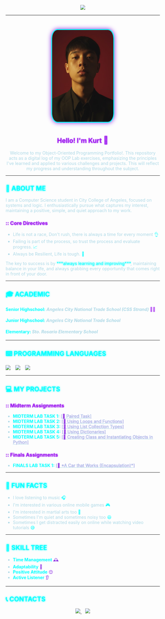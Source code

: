 <p align="center">
    <img src="https://capsule-render.vercel.app/api?type=waving&height=200&text=Torres%20Justine%20Kurt&fontAlign=50&fontSize=70&fontColor=00FFFF&desc=OOP%20PORTFOLIO%20&descAlign=50&descAlignY=65&descSize=20&animation=fadeIn&color=000033,4B0082,191970&textBg=false&reversal=false"/>
</p>

---
<br>

<p align="center">
    <img src="assets/IMG.jpg"
        alt="Profile picture"
        width="200"
        height="300"
        style="border-radius:10%; border: 3px solid #00FFFF; box-shadow: 0 0 15px #8A2BE2;" />
</p>

<h1 align="center" style="color:#00FFFF; text-shadow: 0 0 5px #00FFFF, 0 0 10px #A020F0;">
    <span style="border-bottom: 2px solid #A020F0;"></span>
</h1>

<h2 align="center" style="color:#A020F0; text-shadow: 0 0 3px #A020F0;">
    Hello! I'm Kurt <span style="font-size: 1.2em;">👋</span>
</h2>

<p align="center" style="color:#ADD8E6;">
Welcome to my Object-Oriented Programming Portfolio!. This repository acts as a digital log of my OOP Lab exercises, emphasizing the principles I've learned and applied to various challenges and projects.
This will reflect my progress and understanding throughout the subject.
</p>

---

## <span style="color:#00FFFF; text-shadow: 0 0 5px #00FFFF;">💾 ABOUT ME</span>

<p style="color:#ADD8E6;">
I am a Computer Science student in City College of Angeles, focused on systems and logic. I enthusiastically pursue what captures my interest, maintaining a positive, simple, and quiet approach to my work.
</p>

<h3 style="color:#A020F0; text-shadow: 0 0 3px #A020F0;">:: Core Directives</h3>
<ul style="color:#ADD8E6;">
    <li>Life is not a race, Don't rush, there is always a time for every moment <span style="color:#00FFFF;">👌</span></li>
    <li>Failing is part of the process, so trust the process and evaluate progress. <span style="color:#00FFFF;">📈</span></li>
    <li>Always be Resilient, Life is tough. <span style="color:#00FFFF;">💪</span></li>
</ul>

<p style="color:#ADD8E6;">
The key to success is by <span style="color:#00FFFF; text-shadow: 0 0 5px #00FFFF;">***always learning and improving***</span>, maintaining balance in your life, and always grabbing every opportunity that comes right in front of your door.
</p>

---

## <span style="color:#00FFFF; text-shadow: 0 0 5px #00FFFF;">🎓 ACADEMIC</span>

<h4 style="color:#00FFFF;">Senior Highschool: <em style="color:#ADD8E6;">Angeles City National Trade School (CSS Strand)</em> <span style="color:#A020F0;">👨‍💻</span></h4>
<h4 style="color:#00FFFF;">Junior Highschool: <em style="color:#ADD8E6;">Angeles City National Trade School</em></h4>
<h4 style="color:#00FFFF;">Elementary: <em style="color:#ADD8E6;">Sto. Rosario Elementary School</em></h4>

---

## <span style="color:#00FFFF; text-shadow: 0 0 5px #00FFFF;">⌨️ PROGRAMMING LANGUAGES</span>

<p align="left">
<img src="https://img.shields.io/badge/Python-3776AB?style=for-the-badge&logo=python&logoColor=white&color=4B0082" height="50"/>
&nbsp;&nbsp;
<img src="https://img.shields.io/badge/C-00599C?style=for-the-badge&logo=c&logoColor=white&color=191970" height="50"/>
&nbsp;&nbsp;
<img src="https://img.shields.io/badge/java-007396?style=for-the-badge&logo=java&logoColor=white&color=00FFFF" height="50"/>
&nbsp;&nbsp;
</p>

---

## <span style="color:#00FFFF; text-shadow: 0 0 5px #00FFFF;">💻 MY PROJECTS</span>

<h3 style="color:#A020F0; text-shadow: 0 0 3px #A020F0;">:: Midterm Assignments</h3>
<ul style="color:#ADD8E6;">
    <li><strong style="color:#00FFFF;">MIDTERM LAB TASK 1:</strong> <a href="https://github.com/Justine-Kurt-Torres/7OOP-Lab-Task/blob/main/assets/MidtermLabTask1.pdf" style="color:#ADD8E6; text-shadow: 0 0 1px #8A2BE2;">[<span style="color:#8A2BE2;">📂</span> Paired Task]</a></li>
    <li><strong style="color:#00FFFF;">MIDTERM LAB TASK 2:</strong> <a href="https://github.com/Justine-Kurt-Torres/7OOP-Lab-Task/blob/main/assets/MidtermLabTask2.pdf" style="color:#ADD8E6; text-shadow: 0 0 1px #8A2BE2;">[<span style="color:#8A2BE2;">📂</span> Using Loops and Functions]</a></li>
    <li><strong style="color:#00FFFF;">MIDTERM LAB TASK 3:</strong> <a href="https://github.com/Justine-Kurt-Torres/7OOP-Lab-Task/blob/main/assets/MidtermLabTask3.pdf" style="color:#ADD8E6; text-shadow: 0 0 1px #8A2BE2;">[<span style="color:#8A2BE2;">📂</span> Using List Collection Types]</a></li>
    <li><strong style="color:#00FFFF;">MIDTERM LAB TASK 4:</strong> <a href="https://github.com/Justine-Kurt-Torres/7OOP-Lab-Task/blob/main/assets/MidtermLabTask4.pdf" style="color:#ADD8E6; text-shadow: 0 0 1px #8A2BE2;">[<span style="color:#8A2BE2;">📂</span> Using Dictionaries]</a></li>
    <li><strong style="color:#00FFFF;">MIDTERM LAB TASK 5:</strong> <a href="https://github.com/Justine-Kurt-Torres/7OOP-Lab-Task/blob/main/assets/MidtermLabTask5.pdf" style="color:#ADD8E6; text-shadow: 0 0 1px #8A2BE2;">[<span style="color:#8A2BE2;">📂</span> Creating Class and Instantiating Objects in Python]</a></li>
</ul>

<h3 style="color:#A020F0; text-shadow: 0 0 3px #A020F0;">:: Finals Assignments</h3>
<ul style="color:#ADD8E6;">
    <li><strong style="color:#00FFFF;">FINALS LAB TASK 1:</strong> <a href="https://github.com/Justine-Kurt-Torres/7OOP-Lab-Task/blob/main/assets/FinalsLabTask1.pdf" style="color:#ADD8E6; text-shadow: 0 0 1px #8A2BE2;">[<span style="color:#8A2BE2;">📂</span> *A Car that Works (Encapsulation)*]</a></li>
</ul>

---

## <span style="color:#00FFFF; text-shadow: 0 0 5px #00FFFF;">🤩 FUN FACTS</span>

<ul style="color:#ADD8E6;">
    <li>I love listening to music <span style="color:#00FFFF;">🎧</span></li>
    <li>I'm interested in various online mobile games <span style="color:#00FFFF;">🎮</span></li>
    <li>I'm interested in martial arts too <span style="color:#00FFFF;">💪</span></li>
    <li>Sometimes I'm quiet and sometimes noisy too <span style="color:#00FFFF;">😆</span></li>
    <li>Sometimes I get distracted easily on online while watching video tutorials <span style="color:#00FFFF;">😅</span></li>
</ul>

---

## <span style="color:#00FFFF; text-shadow: 0 0 5px #00FFFF;">📌 SKILL TREE</span>

<ul style="color:#ADD8E6;">
    <li><strong style="color:#00FFFF;">Time Management</strong> <span style="color:#8A2BE2;">🕰️</span></li>
    <li><strong style="color:#00FFFF;">Adaptability</strong> <span style="color:#8A2BE2;">🔄</span></li>
    <li><strong style="color:#00FFFF;">Positive Attitude</strong> <span style="color:#8A2BE2;">😊</span></li>
    <li><strong style="color:#00FFFF;">Active Listener</strong> <span style="color:#8A2BE2;">👂</span></li>
</ul>

---

## <span style="color:#00FFFF; text-shadow: 0 0 5px #00FFFF;">📞 CONTACTS</span>

<p align="center">
    <a href="mailto:jtorres24-0064@cca.edu.ph" target="_blank">
        <img src="https://img.shields.io/badge/Email-D14836?style=for-the-badge&logo=gmail&logoColor=white&color=4B0082" height="40"/>
    </a>
    &nbsp;&nbsp;
    <a href="https://www.facebook.com/torresjustine.kurt" target="_blank">
        <img src="https://img.shields.io/badge/Facebook-1877F2?style=for-the-badge&logo=facebook&logoColor=white&color=191970" height="40"/>
    </a>
</p>
